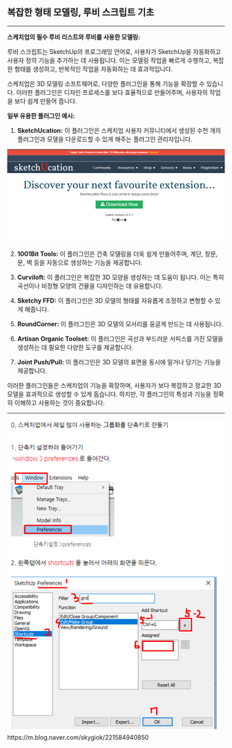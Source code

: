 ## 복잡한 형태 모델링, 루비 스크립트 기초

----

**스케치업의 필수 루비 리스트와 루비를 사용한 모델링:**

루비 스크립트는 SketchUp의 프로그래밍 언어로, 사용자가 SketchUp을 자동화하고 사용자 정의 기능을 추가하는 데 사용됩니다. 이는 모델링 작업을 빠르게 수행하고, 복잡한 형태를 생성하고, 반복적인 작업을 자동화하는 데 효과적입니다. 

스케치업은 3D 모델링 소프트웨어로, 다양한 플러그인을 통해 기능을 확장할 수 있습니다. 이러한 플러그인은 디자인 프로세스를 보다 효율적으로 만들어주며, 사용자의 작업을 보다 쉽게 만들어 줍니다.

**일부 유용한 플러그인 예시:**

1. **SketchUcation:** 이 플러그인은 스케치업 사용자 커뮤니티에서 생성된 수천 개의 플러그인과 모델을 다운로드할 수 있게 해주는 플러그인 관리자입니다.

<img src="../../img/sketchucation.png" alt="Advanced Digital" width = "1000px">


2. **1001Bit Tools:** 이 플러그인은 건축 모델링을 더욱 쉽게 만들어주며, 계단, 창문, 문, 벽 등을 자동으로 생성하는 기능을 제공합니다.

3. **Curviloft:** 이 플러그인은 복잡한 3D 모양을 생성하는 데 도움이 됩니다. 이는 특히 곡선이나 비정형 모양의 건물을 디자인하는 데 유용합니다.

4. **Sketchy FFD:** 이 플러그인은 3D 모델의 형태를 자유롭게 조정하고 변형할 수 있게 해줍니다.

5. **RoundCorner:** 이 플러그인은 3D 모델의 모서리를 둥글게 만드는 데 사용됩니다.

6. **Artisan Organic Toolset:** 이 플러그인은 곡선과 부드러운 서피스를 가진 모델을 생성하는 데 필요한 다양한 도구를 제공합니다.

7. **Joint Push/Pull:** 이 플러그인은 3D 모델의 표면을 동시에 밀거나 당기는 기능을 제공합니다.

이러한 플러그인들은 스케치업의 기능을 확장하며, 사용자가 보다 복잡하고 정교한 3D 모델을 효과적으로 생성할 수 있게 돕습니다. 하지만, 각 플러그인의 특성과 기능을 정확히 이해하고 사용하는 것이 중요합니다.



----
<img src="../../img/sk.png" alt="Advanced Digital" width = "1000px">
https://m.blog.naver.com/skygiok/221584940850

